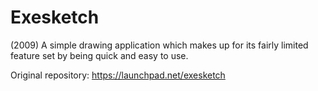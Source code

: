 # Exesketch
(2009) A simple drawing application which makes up for its fairly limited feature set by being quick and easy to use.

Original repository: https://launchpad.net/exesketch
